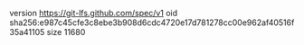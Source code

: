 version https://git-lfs.github.com/spec/v1
oid sha256:e987c45cfe3c8ebe3b908d6cdc4720e17d781278cc00e962af40516f35a41105
size 11680
